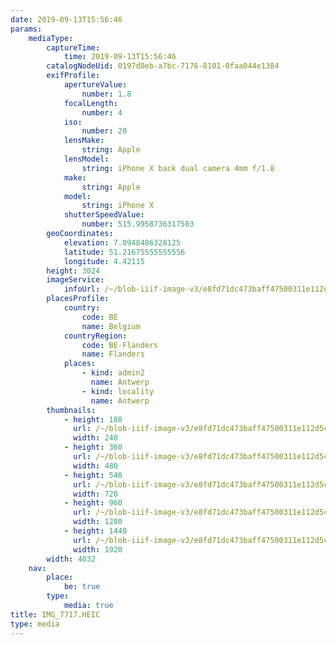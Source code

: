 ```yaml
---
date: 2019-09-13T15:56:46
params:
    mediaType:
        captureTime:
            time: 2019-09-13T15:56:46
        catalogNodeUid: 0197d0eb-a7bc-7176-8101-0faa044e1384
        exifProfile:
            apertureValue:
                number: 1.8
            focalLength:
                number: 4
            iso:
                number: 20
            lensMake:
                string: Apple
            lensModel:
                string: iPhone X back dual camera 4mm f/1.8
            make:
                string: Apple
            model:
                string: iPhone X
            shutterSpeedValue:
                number: 515.9958736317503
        geoCoordinates:
            elevation: 7.0948486328125
            latitude: 51.21675555555556
            longitude: 4.42115
        height: 3024
        imageService:
            infoUrl: /~/blob-iiif-image-v3/e8fd71dc473baff47500311e112d5c6023e14b7856a777e0292e5f1230c0dc3d/info.json
        placesProfile:
            country:
                code: BE
                name: Belgium
            countryRegion:
                code: BE-Flanders
                name: Flanders
            places:
                - kind: admin2
                  name: Antwerp
                - kind: locality
                  name: Antwerp
        thumbnails:
            - height: 180
              url: /~/blob-iiif-image-v3/e8fd71dc473baff47500311e112d5c6023e14b7856a777e0292e5f1230c0dc3d/full/240%2C180/0/default.jpg
              width: 240
            - height: 360
              url: /~/blob-iiif-image-v3/e8fd71dc473baff47500311e112d5c6023e14b7856a777e0292e5f1230c0dc3d/full/480%2C360/0/default.jpg
              width: 480
            - height: 540
              url: /~/blob-iiif-image-v3/e8fd71dc473baff47500311e112d5c6023e14b7856a777e0292e5f1230c0dc3d/full/720%2C540/0/default.jpg
              width: 720
            - height: 960
              url: /~/blob-iiif-image-v3/e8fd71dc473baff47500311e112d5c6023e14b7856a777e0292e5f1230c0dc3d/full/1280%2C960/0/default.jpg
              width: 1280
            - height: 1440
              url: /~/blob-iiif-image-v3/e8fd71dc473baff47500311e112d5c6023e14b7856a777e0292e5f1230c0dc3d/full/1920%2C1440/0/default.jpg
              width: 1920
        width: 4032
    nav:
        place:
            be: true
        type:
            media: true
title: IMG_7717.HEIC
type: media
---
```

